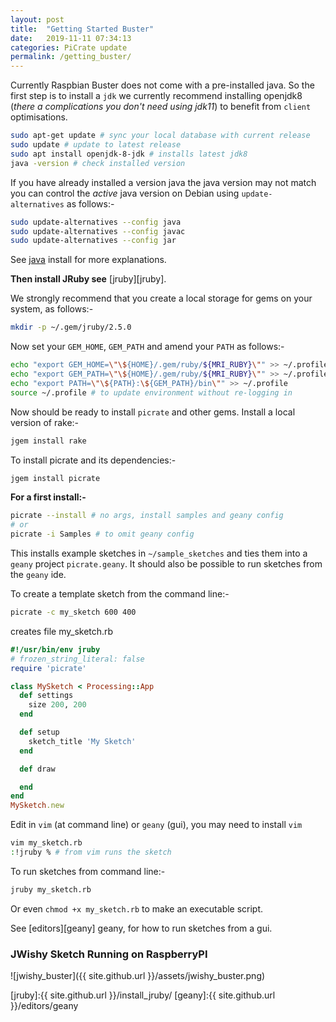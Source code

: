 ```yaml
---
layout: post
title:  "Getting Started Buster"
date:   2019-11-11 07:34:13
categories: PiCrate update
permalink: /getting_buster/
---
```

Currently Raspbian Buster does not come with a pre-installed java. So the first step is to install a `jdk` we currently recommend installing openjdk8 (_there a complications you don't need using jdk11_) to benefit from `client` optimisations.

```bash
sudo apt-get update # sync your local database with current release
sudo update # update to latest release
sudo apt install openjdk-8-jdk # installs latest jdk8
java -version # check installed version
```
If you have already installed a version java the java version may not match you can control the _active_ java version on Debian using `update-alternatives` as follows:-
```bash
sudo update-alternatives --config java
sudo update-alternatives --config javac
sudo update-alternatives --config jar
```
See [java][java] install for more explanations.

__Then install JRuby see__ [jruby][jruby].

We strongly recommend that you create a local storage for gems on your system, as follows:-

```bash
mkdir -p ~/.gem/jruby/2.5.0
```
Now set your `GEM_HOME`, `GEM_PATH` and amend your `PATH` as follows:-

```bash
echo "export GEM_HOME=\"\${HOME}/.gem/ruby/${MRI_RUBY}\"" >> ~/.profile
echo "export GEM_PATH=\"\${HOME}/.gem/ruby/${MRI_RUBY}\"" >> ~/.profile
echo "export PATH=\"\${PATH}:\${GEM_PATH}/bin\"" >> ~/.profile
source ~/.profile # to update environment without re-logging in
```
Now should be ready to install `picrate` and other gems.
Install a local version of rake:-
```bash
jgem install rake
```
To install picrate and its dependencies:-

```bash
jgem install picrate
```
__For a first install:-__

```bash
picrate --install # no args, install samples and geany config
# or
picrate -i Samples # to omit geany config
```

This installs example sketches in `~/sample_sketches` and ties them into a `geany` project `picrate.geany`. It should also be possible to run sketches from the `geany` ide.

To create a template sketch from the command line:-

```bash
picrate -c my_sketch 600 400
```
creates file my_sketch.rb

```ruby
#!/usr/bin/env jruby
# frozen_string_literal: false
require 'picrate'

class MySketch < Processing::App
  def settings
    size 200, 200
  end

  def setup
    sketch_title 'My Sketch'
  end

  def draw

  end
end
MySketch.new

```

Edit in `vim` (at command line) or `geany` (gui), you may need to install `vim`
```bash
vim my_sketch.rb
:!jruby % # from vim runs the sketch
```

To run sketches from command line:-

```bash
jruby my_sketch.rb
```

Or even `chmod +x my_sketch.rb` to make an executable script.

See [editors][geany] geany, for how to run sketches from a gui.

### JWishy Sketch Running on RaspberryPI

![jwishy_buster]({{ site.github.url }}/assets/jwishy_buster.png)


[java]:http://ruby-processing.github.io/java/raspberry/
[jruby]:{{ site.github.url }}/install_jruby/
[geany]:{{ site.github.url }}/editors/geany
